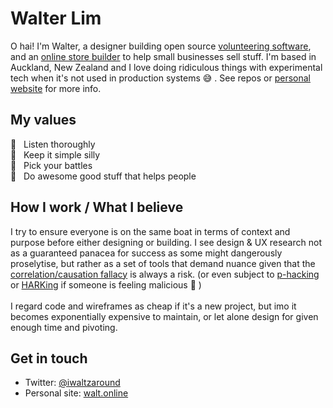 # Walter Lim 

O hai! I'm Walter, a designer building open source [volunteering software](https://voluntarily.nz), and an [online store builder](https://swiftly.nz) to help small businesses sell stuff. I'm based in Auckland, New Zealand and I love doing ridiculous things with experimental tech when it's not used in production systems 😅 .  See repos or [personal website](https://walt.online) for more info. 

## My values
🦄  &nbsp;&nbsp;Listen thoroughly<br>
🧐  &nbsp;&nbsp;Keep it simple silly<br>
🤺  &nbsp;&nbsp;Pick your battles<br>
💩  &nbsp;&nbsp;Do awesome good stuff that helps people

## How I work / What I believe 
I try to ensure everyone is on the same boat in terms of context and purpose before either designing or building. I see design & UX research not as a guaranteed panacea for success as some might dangerously proselytise, but rather as a set of tools that demand nuance given that the [correlation/causation fallacy](https://en.wikipedia.org/wiki/Correlation_does_not_imply_causation) is always a risk. (or even subject to [p-hacking](https://en.wikipedia.org/wiki/Data_dredging) or [HARKing](https://journals.sagepub.com/doi/10.1207/s15327957pspr0203_4) if someone is feeling malicious 🤮 ) 
<br><br>
I regard code and wireframes as cheap if it's a new project, but imo it becomes exponentially expensive to maintain, or let alone design for given enough time and pivoting. 

## Get in touch
- Twitter: [@iwaltzaround](https://twitter.com/iwaltzaround)
- Personal site: [walt.online](https://walt.online/)
